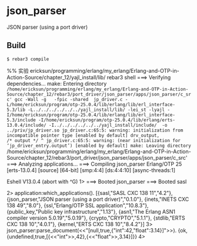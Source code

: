 json_parser
=====

JSON parser (using a port driver)

Build
-----

    $ rebar3 compile

%% 实验
ericksun/programming/erlang/my_erlang/Erlang-and-OTP-in-Action-Source/chapter_12/yajl_install/lib/  rebar3 shell
===> Verifying dependencies...
make: Entering directory `/home/ericksun/programming/erlang/my_erlang/Erlang-and-OTP-in-Action-Source/chapter_12/rebar3/port_driver/json_parser/apps/json_parser/c_src'
gcc -Wall -g   -fpic -shared  jp_driver.c -L/home/ericksun/program/otp-25.0.4/lib/erlang/lib/erl_interface-5.3/lib -L../../../../../../yajl_install/lib/ -lei_st -lyajl -I/home/ericksun/program/otp-25.0.4/lib/erlang/lib/erl_interface-5.3/include -I/home/ericksun/program/otp-25.0.4/lib/erlang/erts-13.0.4/include/ -I../../../../../../yajl_install/include/  -o ../priv/jp_driver.so
jp_driver.c:65:5: warning: initialization from incompatible pointer type [enabled by default]
     drv_output,                      /* output */
     ^
jp_driver.c:65:5: warning: (near initialization for ‘jp_driver_entry.output’) [enabled by default]
make: Leaving directory `/home/ericksun/programming/erlang/my_erlang/Erlang-and-OTP-in-Action-Source/chapter_12/rebar3/port_driver/json_parser/apps/json_parser/c_src'
===> Analyzing applications...
===> Compiling json_parser
Erlang/OTP 25 [erts-13.0.4] [source] [64-bit] [smp:4:4] [ds:4:4:10] [async-threads:1]

Eshell V13.0.4  (abort with ^G)
1> ===> Booted json_parser
===> Booted sasl

2> application:which_applications().
[{sasl,"SASL  CXC 138 11","4.2"},
 {json_parser,"JSON parser (using a port driver)","0.1.0"},
 {inets,"INETS  CXC 138 49","8.0"},
 {ssl,"Erlang/OTP SSL application","10.8.3"},
 {public_key,"Public key infrastructure","1.13"},
 {asn1,"The Erlang ASN1 compiler version 5.0.19","5.0.19"},
 {crypto,"CRYPTO","5.1.1"},
 {stdlib,"ERTS  CXC 138 10","4.0.1"},
 {kernel,"ERTS  CXC 138 10","8.4.2"}]
3> json_parser:parse_document(<<"[null,true,{\"int\":42,\"float\":3.14}]">>).
{ok,{undefined,true,[{<<"int">>,42},{<<"float">>,3.14}]}}
4>

